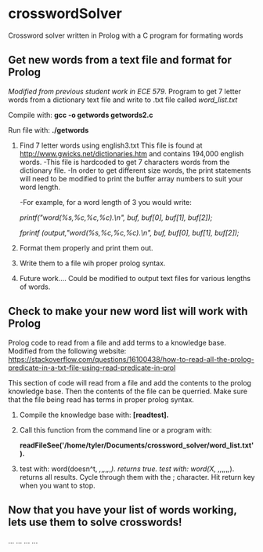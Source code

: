 # crosswordSolver
Crossword solver written in Prolog with a C program for formating words

## Get new words from a text file and format for Prolog

*Modified from previous student work in ECE 579*.
Program to get 7 letter words from a dictionary text file and write to .txt file called *word_list.txt*

Compile with:
**gcc -o getwords getwords2.c**

Run file with:
**./getwords**

1. Find 7 letter words using english3.txt
    This file is found at http://www.gwicks.net/dictionaries.htm
    and contains 194,000 english words.
    -This file is hardcoded to get 7 characters words from the dictionary file.
    -In order to get different size words, the print statements will need to
     be modified to print the buffer array numbers to suit your word length.

    -For example, for a word length of 3 you would write:

     *printf("word(%s,%c,%c,%c).\n", buf, buf[0], buf[1], buf[2]);*

     *fprintf (output,"word(%s,%c,%c,%c).\n", buf, buf[0], buf[1], buf[2]);*

 2. Format them properly and print them out.
 3. Write them to a file wih proper prolog syntax.
 4. Future work.... Could be modified to output text files for various lengths of words.


## Check to make your new word list will work with Prolog

Prolog code to read from a file and add terms to a knowledge base.
Modified from the following website:
https://stackoverflow.com/questions/16100438/how-to-read-all-the-prolog-predicate-in-a-txt-file-using-read-predicate-in-prol

This section of code will read from a file and add the contents to
the prolog knowledge base. Then the contents of the file can be querried.
Make sure that the file being read has terms in proper prolog syntax.

1. Compile the knowledge base with:
   **[readtest].**

2. Call this function from the command line or a program with:

   **readFileSee('/home/tyler/Documents/crossword_solver/word_list.txt').**
3. test with:
              word(doesn^t, _,_,_,_,_,_,_).
              returns true.
   test with:
              word(X, _,_,_,_,_,_,_).
              returns all results. Cycle through them with the ; character.
              Hit return key when you want to stop.

## Now that you have your list of words working, lets use them to solve crosswords!

...
...
...
...
